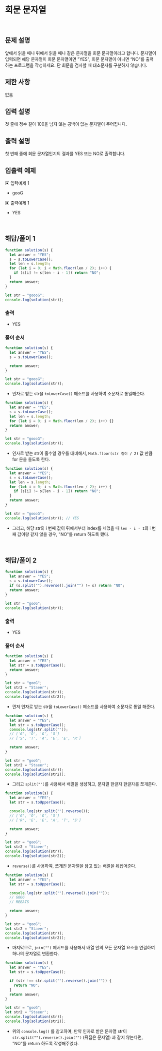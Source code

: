 # 회문 문자열

</br>

## 문제 설명

앞에서 읽을 때나 뒤에서 읽을 때나 같은 문자열을 회문 문자열이라고 합니다.
문자열이 입력되면 해당 문자열이 회문 문자열이면 "YES", 회문 문자열이 아니면 “NO"를 출력 하는 프로그램을 작성하세요.
단 회문을 검사할 때 대소문자를 구분하지 않습니다.

## 제한 사항

없음

## 입력 설명

첫 줄에 정수 길이 100을 넘지 않는 공백이 없는 문자열이 주어집니다.

## 출력 설명

첫 번째 줄에 회문 문자열인지의 결과를 YES 또는 NO로 출력합니다.

## 입출력 예제

▣ 입력예제 1

- gooG

▣ 출력예제 1

- YES

</br>

## 해답/풀이 1

```js
function solution(s) {
  let answer = "YES";
  s = s.toLowerCase();
  let len = s.length;
  for (let i = 0; i < Math.floor(len / 2); i++) {
    if (s[i] != s[len - i - 1]) return "NO";
  }
  return answer;
}

let str = "goooG";
console.log(solution(str));
```

### 출력

- YES

### 풀이 순서

```js
function solution(s) {
  let answer = "YES";
  s = s.toLowerCase();

  return answer;
}

let str = "goooG";
console.log(solution(str));
```

- 인자로 받는 str을 `toLowerCase()` 메소드를 사용하여 소문자로 통일해준다.

```js
function solution(s) {
  let answer = "YES";
  s = s.toLowerCase();
  let len = s.length;
  for (let i = 0; i < Math.floor(len / 2); i++) {}
  return answer;
}

let str = "goooG";
console.log(solution(str));
```

- 인자로 받는 str이 홀수일 경우를 대비해서, `Math.floor(str 길이 / 2)` 값 만큼 for 문을 돌도록 한다.

```js
function solution(s) {
  let answer = "YES";
  s = s.toLowerCase();
  let len = s.length;
  for (let i = 0; i < Math.floor(len / 2); i++) {
    if (s[i] != s[len - i - 1]) return "NO";
  }
  return answer;
}

let str = "goooG";
console.log(solution(str)); // YES
```

- 그리고, 해당 str의 i 번째 값이 뒤에서부터 index를 세었을 때 `len - i - 1`의 i 번째 값이랑 같지 않을 경우, "NO"를 return 하도록 했다.

</br>

## 해답/풀이 2

```js
function solution(s) {
  let answer = "YES";
  s = s.toLowerCase();
  if (s.split("").reverse().join("") != s) return "NO";
  return answer;
}

let str = "gooG";
console.log(solution(str));
```

### 출력

- YES

### 풀이 순서

```js
function solution(s) {
  let answer = "YES";
  let str = s.toUpperCase();
  return answer;
}

let str = "gooG";
let str2 = "Staeer";
console.log(solution(str));
console.log(solution(str2));
```

- 먼저 인자로 받는 str을 `toLowerCase()` 메소드를 사용하여 소문자로 통일 해준다.

```js
function solution(s) {
  let answer = "YES";
  let str = s.toUpperCase();
  console.log(str.split(""));
  // ['G', 'O', 'O', 'G']
  // ['S', 'T', 'A', 'E', 'E', 'R']

  return answer;
}

let str = "gooG";
let str2 = "Staeer";
console.log(solution(str));
console.log(solution(str2));
```

- 그리고 `split("")`를 사용해서 배열을 생성하고, 문자열 한글자 한글자를 쪼개준다.

```js
function solution(s) {
  let answer = "YES";
  let str = s.toUpperCase();

  console.log(str.split("").reverse());
  // ['G', 'O', 'O', 'G']
  // ['R', 'E', 'E', 'A', 'T', 'S']

  return answer;
}

let str = "gooG";
let str2 = "Staeer";
console.log(solution(str));
console.log(solution(str2));
```

- `reverse()`를 사용하여, 쪼개진 문자열을 담고 있는 배열을 뒤집어준다.

```js
function solution(s) {
  let answer = "YES";
  let str = s.toUpperCase();

  console.log(str.split("").reverse().join(""));
  // GOOG
  // REEATS

  return answer;
}

let str = "gooG";
let str2 = "Staeer";
console.log(solution(str));
console.log(solution(str2));
```

- 마지막으로, `join("")` 메서드를 사용해서 배열 안의 모든 문자열 요소를 연결하여 하나의 문자열로 변환한다.

```js
function solution(s) {
  let answer = "YES";
  let str = s.toUpperCase();

  if (str !== str.split("").reverse().join("")) {
    return "NO";
  }
  return answer;
}

let str = "gooG";
let str2 = "Staeer";
console.log(solution(str));
console.log(solution(str2));
```

- 위의 `console.log()` 를 참고하여, 만약 인자로 받은 문자열 str이 `str.split("").reverse().join("")` (뒤집은 문자열) 과 같지 않는다면, "NO"를 return 하도록 작성해주었다.

</br>
